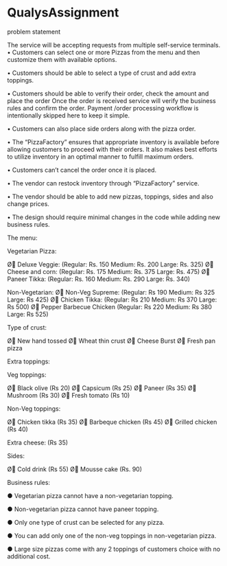 # QualysAssignment
problem statement 

The service will be accepting requests from multiple self-­service terminals.
• Customers can select one or more Pizzas from the menu and then customize them with
available options.

• Customers should be able to select a type of crust and add extra toppings.

• Customers should be able to verify their order, check the amount and place the order Once
the order is received service will verify the business rules and confirm the order. Payment
/order processing workflow is intentionally skipped here to keep it simple.

• Customers can also place side orders along with the pizza order.

• The “PizzaFactory” ensures that appropriate inventory is available before allowing
customers to proceed with their orders. It also makes best efforts to utilize inventory in an
optimal manner to fulfill maximum orders.

• Customers can’t cancel the order once it is placed.

• The vendor can restock inventory through “PizzaFactory” service.

• The vendor should be able to add new pizzas, toppings, sides and also change prices.

• The design should require minimal changes in the code while adding new business rules.



The menu:

Vegetarian Pizza:


Ø Deluxe Veggie: (Regular: Rs. 150 Medium: Rs. 200 Large: Rs. 325)
Ø Cheese and corn: (Regular: Rs. 175 Medium: Rs. 375 Large: Rs. 475)
Ø Paneer Tikka: (Regular: Rs. 160 Medium: Rs. 290 Large: Rs. 340)


Non-­Vegetarian:
Ø Non-­Veg Supreme: (Regular: Rs 190 Medium: Rs 325 Large: Rs 425)
Ø Chicken Tikka: (Regular: Rs 210 Medium: Rs 370 Large: Rs 500)
Ø Pepper Barbecue Chicken (Regular: Rs 220 Medium: Rs 380 Large: Rs 525)


Type of crust:

Ø New hand tossed
Ø Wheat thin crust
Ø Cheese Burst
Ø Fresh pan pizza

Extra toppings:

Veg toppings:

Ø Black olive (Rs 20)
Ø Capsicum (Rs 25)
Ø Paneer (Rs 35)
Ø Mushroom (Rs 30)
Ø Fresh tomato (Rs 10)

Non-­Veg toppings:

Ø Chicken tikka (Rs 35)
Ø Barbeque chicken (Rs 45)
Ø Grilled chicken (Rs 40)

Extra cheese: (Rs 35)

Sides:

Ø Cold drink (Rs 55)
Ø Mousse cake (Rs. 90)

Business rules:

● Vegetarian pizza cannot have a non-­vegetarian topping.

● Non-­vegetarian pizza cannot have paneer topping.

● Only one type of crust can be selected for any pizza.

● You can add only one of the non-­veg toppings in non-­vegetarian pizza.

● Large size pizzas come with any 2 toppings of customers choice with no additional cost.
